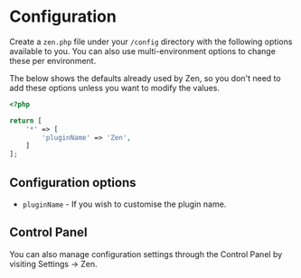 # Configuration
Create a `zen.php` file under your `/config` directory with the following options available to you. You can also use multi-environment options to change these per environment.

The below shows the defaults already used by Zen, so you don't need to add these options unless you want to modify the values.

```php
<?php

return [
    '*' => [
        'pluginName' => 'Zen',
    ]
];
```

## Configuration options
- `pluginName` - If you wish to customise the plugin name.

## Control Panel
You can also manage configuration settings through the Control Panel by visiting Settings → Zen.
